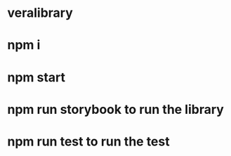# veralibrary

# npm i 
# npm start
# npm run storybook to run the library
# npm run test to run the test